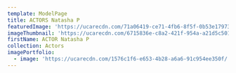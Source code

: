 ```yaml
---
template: ModelPage
title: ACTORS Natasha P
featuredImage: 'https://ucarecdn.com/71a06419-ce71-4fb6-8f5f-0b53e1797348/'
imageThumbnail: 'https://ucarecdn.com/6715836e-c8a2-421f-954a-a21d5c501186/'
firstName: ACTOR Natasha P
collection: Actors
imagePortfolio:
  - image: 'https://ucarecdn.com/1576c1f6-e653-4b28-a6a6-91c954ee350f/'
---
```


